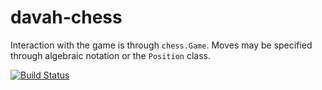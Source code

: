 # davah-chess

Interaction with the game is through `chess.Game`. Moves may be specified through algebraic notation or the `Position` class.

[![Build Status](https://travis-ci.org/inda18plusplus/davah-chess.svg?branch=master)](https://travis-ci.org/inda18plusplus/davah-chess)

